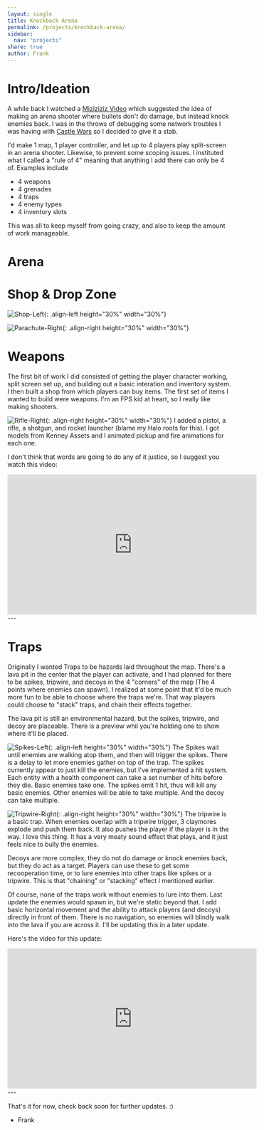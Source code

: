 ```yaml
---
layout: single
title: Knockback Arena
permalink: /projects/knockback-arena/
sidebar:
  nav: "projects"
share: true
author: Frank
---
```


# Intro/Ideation

A while back I watched a [Miziziziz Video](https://youtu.be/5-iST0a69cI?si=3U4mzQ9sm-osOv-Z&t=189) which suggested the idea of making an arena shooter where bullets don't do damage, but instead knock enemies back. I was in the throws of debugging some network troubles I was having with [Castle Wars](/projects/castle-wars/) so I decided to give it a stab.

I'd make 1 map, 1 player controller, and let up to 4 players play split-screen in an arena shooter. Likewise, to prevent some scoping issues. I instituted what I called a "rule of 4" meaning that anything I add there can only be 4 of. Examples include
- 4 weapons
- 4 grenades
- 4 traps
- 4 enemy types
- 4 inventory slots

This was all to keep myself from going crazy, and also to keep the amount of work manageable. 

# Arena

# Shop & Drop Zone

![Shop-Left](/assets/images/knockback-arena/Shop_Gif_Small.gif){: .align-left height="30%" width="30%"}

![Parachute-Right](/assets/images/knockback-arena/Parachute_Gif_Small.gif){: .align-right height="30%" width="30%"}


# Weapons

The first bit of work I did consisted of getting the player character working, split screen set up, and building out a basic interation and inventory system. I then built a shop from which players can buy items. The first set of items I wanted to build were weapons. I'm an FPS kid at heart, so I really like making shooters.

![Rifle-Right](/assets/images/knockback-arena/Rifle_Gif_Small.gif){: .align-right height="30%" width="30%"}
I added a pistol, a rifle, a shotgun, and rocket launcher (blame my Halo roots for this). I got models from Kenney Assets and I animated pickup and fire animations for each one.

I don't think that words are going to do any of it justice, so I suggest you watch this video:

<iframe width="560" height="315" src="https://www.youtube.com/embed/nNGxyOnwXAU?si=E6aJ06PhssqzKYuc" title="YouTube video player" frameborder="0" allow="accelerometer; autoplay; clipboard-write; encrypted-media; gyroscope; picture-in-picture; web-share" referrerpolicy="strict-origin-when-cross-origin" allowfullscreen></iframe>
---



# Traps

Originally I wanted Traps to be hazards laid throughout the map. There's a lava pit in the center that the player can activate, and I had planned for there to be spikes, tripwire, and decoys in the 4 "corners" of the map (The 4 points where enemies can spawn). I realized at some point that it'd be much more fun to be able to choose where the traps we're. That way players could choose to "stack" traps, and chain their effects together.

The lava pit is still an environmental hazard, but the spikes, tripwire, and decoy are placeable. There is a preview whil you're holding one to show where it'll be placed.

![Spikes-Left](/assets/images/knockback-arena/Spikes_Gif_Large.gif){: .align-left height="30%" width="30%"}
The Spikes wait until enemies are walking atop them, and then will trigger the spikes. There is a delay to let more enemies gather on top of the trap. The spikes currently appear to just kill the enemies, but I've implemented a hit system. Each entity with a health component can take a set number of hits before they die. Basic enemies take one. The spikes emit 1 hit, thus will kill any basic enemies. Other enemies will be able to take multiple. And the decoy can take multiple.

![Tripwire-Right](/assets/images/knockback-arena/Tripwire_Gif_Small.gif){: .align-right height="30%" width="30%"}
The tripwire is a basic trap. When enemies overlap with a tripwire trigger, 3 claymores explode and push them back. It also pushes the player if the player is in the way. I love this thing. It has a very meaty sound effect that plays, and it just feels nice to bully the enemies.

Decoys are more complex, they do not do damage or knock enemies back, but they do act as a target. Players can use these to get some recooperation time, or to lure enemies into other traps like spikes or a tripwire. This is that "chaining" or "stacking" effect I mentioned earlier.

Of course, none of the traps work without enemies to lure into them. Last update the enemies would spawn in, but we're static beyond that. I add basic horizontal movement and the ability to attack players (and decoys) directly in front of them. There is no navigation, so enemies will blindly walk into the lava if you are across it. I'll be updating this in a later update.

Here's the video for this update:

<iframe width="560" height="315" src="https://www.youtube.com/embed/dwpOKPVbSHQ?si=yX2mHB3eFZUH6rwh" title="YouTube video player" frameborder="0" allow="accelerometer; autoplay; clipboard-write; encrypted-media; gyroscope; picture-in-picture; web-share" referrerpolicy="strict-origin-when-cross-origin" allowfullscreen></iframe>
---

 That's it for now, check back soon for further updates. :)
 - Frank